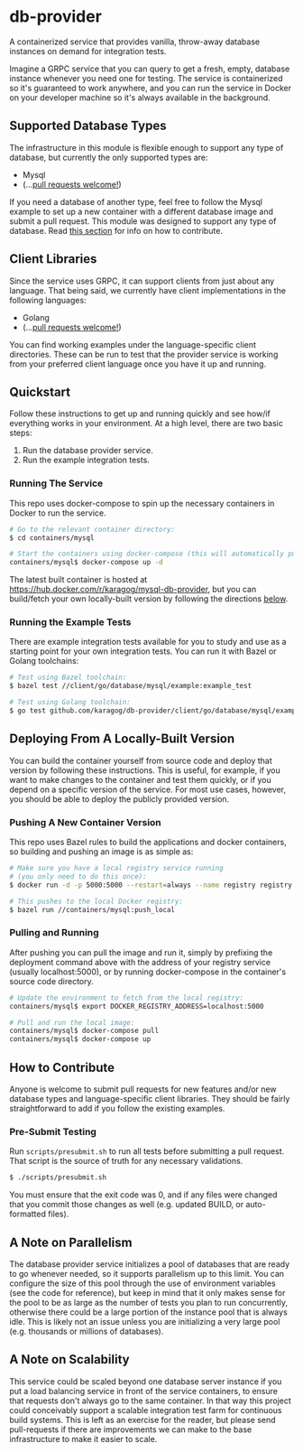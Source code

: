 # db-provider
A containerized service that provides vanilla, throw-away database instances on demand for integration tests.

Imagine a GRPC service that you can query to get a fresh, empty, database instance whenever you need one for testing. The service is containerized so it's guaranteed to work anywhere, and you can run the service in Docker on your developer machine so it's always available in the background.

## Supported Database Types
The infrastructure in this module is flexible enough to support any type of database, but currently the only supported types are:

  * Mysql
  * (...[pull requests welcome!](#how-to-contribute))

If you need a database of another type, feel free to follow the Mysql example to set up a new container with a different database image and submit a pull request. This module was designed to support any type of database. Read [this section](#how-to-contribute) for info on how to contribute.

## Client Libraries
Since the service uses GRPC, it can support clients from just about any language. That being said, we currently have client implementations in the following languages:

  * Golang
  * (...[pull requests welcome!](#how-to-contribute))

You can find working examples under the language-specific client directories. These can be run to test that the provider service is working from your preferred client language once you have it up and running.

## Quickstart
Follow these instructions to get up and running quickly and see how/if everything works in your environment. At a high level, there are two basic steps:

1. Run the database provider service.
1. Run the example integration tests.

### Running The Service
This repo uses docker-compose to spin up the necessary containers in Docker to run the service.

```bash
# Go to the relevant container directory:
$ cd containers/mysql

# Start the containers using docker-compose (this will automatically pull them from the registry):
containers/mysql$ docker-compose up -d
```

The latest built container is hosted at https://hub.docker.com/r/karagog/mysql-db-provider, but you can build/fetch your own locally-built version by following the directions [below](#deploying-from-a-locally-built-version).

### Running the Example Tests
There are example integration tests available for you to study and use as a starting point for your own integration tests. You can run it with Bazel or Golang toolchains:

```bash
# Test using Bazel toolchain:
$ bazel test //client/go/database/mysql/example:example_test

# Test using Golang toolchain:
$ go test github.com/karagog/db-provider/client/go/database/mysql/example/...
```

## Deploying From A Locally-Built Version
You can build the container yourself from source code and deploy that version by following these instructions. This is useful, for example, if you want to make changes to the container and test them quickly, or if you depend on a specific version of the service. For most use cases, however, you should be able to deploy the publicly provided version.

### Pushing A New Container Version
This repo uses Bazel rules to build the applications and docker containers, so building and pushing an image is as simple as:

```bash
# Make sure you have a local registry service running
# (you only need to do this once):
$ docker run -d -p 5000:5000 --restart=always --name registry registry:2

# This pushes to the local Docker registry:
$ bazel run //containers/mysql:push_local
```

### Pulling and Running
After pushing you can pull the image and run it, simply by prefixing the deployment command above with the address of your registry service (usually localhost:5000), or by running docker-compose in the container's source code directory.

```bash
# Update the environment to fetch from the local registry:
containers/mysql$ export DOCKER_REGISTRY_ADDRESS=localhost:5000

# Pull and run the local image:
containers/mysql$ docker-compose pull
containers/mysql$ docker-compose up
```

## How to Contribute
Anyone is welcome to submit pull requests for new features and/or new database types and language-specific client libraries. They should be fairly straightforward to add if you follow the existing examples.

### Pre-Submit Testing
Run `scripts/presubmit.sh` to run all tests before submitting a pull request. That script is the source of truth for any necessary validations.

```bash
$ ./scripts/presubmit.sh
```

You must ensure that the exit code was 0, and if any files were changed that you commit those changes as well (e.g. updated BUILD, or auto-formatted files).

## A Note on Parallelism
The database provider service initializes a pool of databases that are ready to go whenever needed, so it supports parallelism up to this limit. You can configure the size of this pool through the use of environment variables (see the code for reference), but keep in mind that it only makes sense for the pool to be as large as the number of tests you plan to run concurrently, otherwise there could be a large portion of the instance pool that is always idle. This is likely not an issue unless you are initializing a very large pool (e.g. thousands or millions of databases).

## A Note on Scalability
This service could be scaled beyond one database server instance if you put a load balancing service in front of the service containers, to ensure that requests don't always go to the same container. In that way this project could conceivably support a scalable integration test farm for continuous build systems. This is left as an exercise for the reader, but please send pull-requests if there are improvements we can make to the base infrastructure to make it easier to scale.
